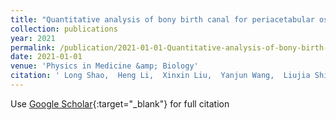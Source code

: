 ```yaml
---
title: "Quantitative analysis of bony birth canal for periacetabular osteotomy patient by template fitting"
collection: publications
year: 2021
permalink: /publication/2021-01-01-Quantitative-analysis-of-bony-birth-canal-for-periacetabular-osteotomy-patient-by-template-fitting
date: 2021-01-01
venue: 'Physics in Medicine &amp; Biology'
citation: ' Long Shao,  Heng Li,  Xinxin Liu,  Yanjun Wang,  Liujia Shi,  Danni Ai,  Jingfan Fan,  Hong Song,  Hong Zhang,  Jian Yang, &quot;Quantitative analysis of bony birth canal for periacetabular osteotomy patient by template fitting.&quot; Physics in Medicine &amp;amp; Biology, 2021.'
---
```

Use [Google Scholar](https://scholar.google.com/scholar?q=Quantitative+analysis+of+bony+birth+canal+for+periacetabular+osteotomy+patient+by+template+fitting){:target="_blank"} for full citation